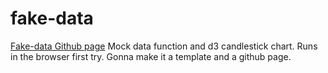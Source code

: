 # fake-data
[Fake-data Github page](https://greeffer.com/fake-data)
Mock data function and d3 candlestick chart. Runs in the browser first try. Gonna make it a template and a github page.
